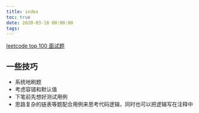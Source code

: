 ```yaml
---
title: index
toc: true
date: 2020-03-18 00:00:00
tags:
---
```


[leetcode top 100 面试题](https://leetcode-cn.com/problemset/all/?listId=2ckc81c)



## 一些技巧
* 系统地刷题
* 考虑容错和默认值
* 下笔前先想好测试用例
* 思路复杂的链表等题配合用例来思考代码逻辑，同时也可以把逻辑写在注释中
